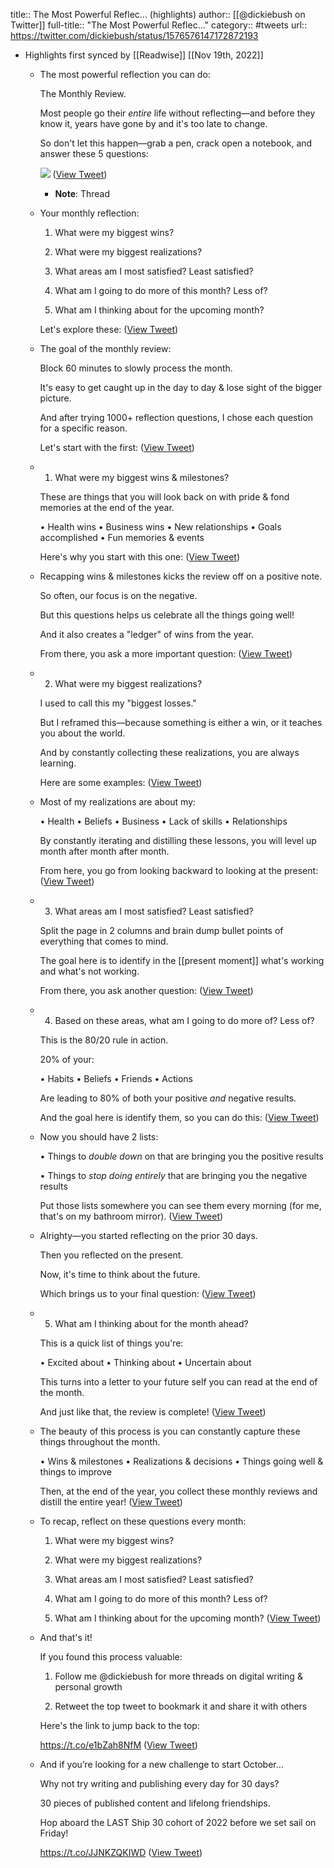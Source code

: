 title:: The Most Powerful Reflec... (highlights)
author:: [[@dickiebush on Twitter]]
full-title:: "The Most Powerful Reflec..."
category:: #tweets
url:: https://twitter.com/dickiebush/status/1576576147172872193

- Highlights first synced by [[Readwise]] [[Nov 19th, 2022]]
	- The most powerful reflection you can do:
	  
	  The Monthly Review.
	  
	  Most people go their *entire* life without reflecting—and before they know it, years have gone by and it's too late to change.
	  
	  So don't let this happen—grab a pen, crack open a notebook, and answer these 5 questions: 
	  
	  ![](https://pbs.twimg.com/media/FeEfpd-XgAgsCbk.jpg) ([View Tweet](https://twitter.com/dickiebush/status/1576576147172872193))
		- **Note**: Thread
	- Your monthly reflection:
	  
	  1. What were my biggest wins?
	  
	  2. What were my biggest realizations?
	  
	  3. What areas am I most satisfied? Least satisfied?
	  
	  4. What am I going to do more of this month? Less of?
	  
	  5. What am I thinking about for the upcoming month?
	  
	  Let's explore these: ([View Tweet](https://twitter.com/dickiebush/status/1576576153359368192))
	- The goal of the monthly review:
	  
	  Block 60 minutes to slowly process the month.
	  
	  It's easy to get caught up in the day to day & lose sight of the bigger picture.
	  
	  And after trying 1000+ reflection questions, I chose each question for a specific reason.
	  
	  Let's start with the first: ([View Tweet](https://twitter.com/dickiebush/status/1576576158451343360))
	- 1. What were my biggest wins & milestones?
	  
	  These are things that you will look back on with pride & fond memories at the end of the year.
	  
	  • Health wins
	  • Business wins
	  • New relationships
	  • Goals accomplished
	  • Fun memories & events
	  
	  Here's why you start with this one: ([View Tweet](https://twitter.com/dickiebush/status/1576576163538997251))
	- Recapping wins & milestones kicks the review off on a positive note.
	  
	  So often, our focus is on the negative.
	  
	  But this questions helps us celebrate all the things going well!
	  
	  And it also creates a "ledger" of wins from the year.
	  
	  From there, you ask a more important question: ([View Tweet](https://twitter.com/dickiebush/status/1576576168635109382))
	- 2. What were my biggest realizations?
	  
	  I used to call this my "biggest losses."
	  
	  But I reframed this—because something is either a win, or it teaches you about the world.
	  
	  And by constantly collecting these realizations, you are always learning.
	  
	  Here are some examples: ([View Tweet](https://twitter.com/dickiebush/status/1576576173680852992))
	- Most of my realizations are about my:
	  
	  • Health
	  • Beliefs
	  • Business
	  • Lack of skills
	  • Relationships
	  
	  By constantly iterating and distilling these lessons, you will level up month after month after month.
	  
	  From here, you go from looking backward to looking at the present: ([View Tweet](https://twitter.com/dickiebush/status/1576576178844049414))
	- 3. What areas am I most satisfied? Least satisfied?
	  
	  Split the page in 2 columns and brain dump bullet points of everything that comes to mind.
	  
	  The goal here is to identify in the [[present moment]] what's working and what's not working.
	  
	  From there, you ask another question: ([View Tweet](https://twitter.com/dickiebush/status/1576576183847845890))
	- 4. Based on these areas, what am I going to do more of? Less of?
	  
	  This is the 80/20 rule in action.
	  
	  20% of your:
	  
	  • Habits
	  • Beliefs
	  • Friends
	  • Actions
	  
	  Are leading to 80% of both your positive *and* negative results.
	  
	  And the goal here is identify them, so you can do this: ([View Tweet](https://twitter.com/dickiebush/status/1576576188839088134))
	- Now you should have 2 lists:
	  
	  • Things to *double down* on that are bringing you the positive results
	  
	  • Things to *stop doing entirely* that are bringing you the negative results
	  
	  Put those lists somewhere you can see them every morning (for me, that's on my bathroom mirror). ([View Tweet](https://twitter.com/dickiebush/status/1576576193834401795))
	- Alrighty—you started reflecting on the prior 30 days.
	  
	  Then you reflected on the present.
	  
	  Now, it's time to think about the future.
	  
	  Which brings us to your final question: ([View Tweet](https://twitter.com/dickiebush/status/1576576198905368576))
	- 5. What am I thinking about for the month ahead?
	  
	  This is a quick list of things you're:
	  
	  • Excited about
	  • Thinking about
	  • Uncertain about
	  
	  This turns into a letter to your future self you can read at the end of the month.
	  
	  And just like that, the review is complete! ([View Tweet](https://twitter.com/dickiebush/status/1576576204026650624))
	- The beauty of this process is you can constantly capture these things throughout the month.
	  
	  • Wins & milestones
	  • Realizations & decisions
	  • Things going well & things to improve
	  
	  Then, at the end of the year, you collect these monthly reviews and distill the entire year! ([View Tweet](https://twitter.com/dickiebush/status/1576576209059778565))
	- To recap, reflect on these questions every month:
	  
	  1. What were my biggest wins?
	  
	  2. What were my biggest realizations?
	  
	  3. What areas am I most satisfied? Least satisfied?
	  
	  4. What am I going to do more of this month? Less of?
	  
	  5. What am I thinking about for the upcoming month? ([View Tweet](https://twitter.com/dickiebush/status/1576576214046842880))
	- And that's it!
	  
	  If you found this process valuable:
	  
	  1. Follow me @dickiebush for more threads on digital writing & personal growth
	  
	  2. Retweet the top tweet to bookmark it and share it with others
	  
	  Here's the link to jump back to the top:
	  
	  https://t.co/e1bZah8NfM ([View Tweet](https://twitter.com/dickiebush/status/1576577922382471168))
	- And if you’re looking for a new challenge to start October…
	  
	  Why not try writing and publishing every day for 30 days?
	  
	  30 pieces of published content and lifelong friendships. 
	  
	  Hop aboard the LAST Ship 30 cohort of 2022 before we set sail on Friday!
	  
	  https://t.co/JJNKZQKIWD ([View Tweet](https://twitter.com/dickiebush/status/1576610652420198400))